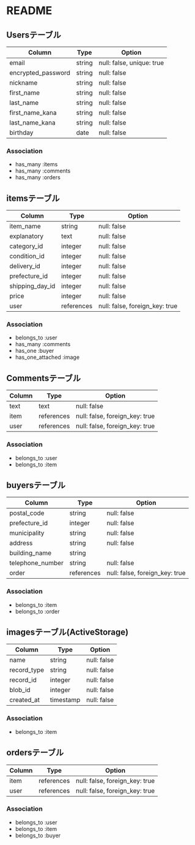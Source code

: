 # README

## Usersテーブル

| Column             | Type   | Option                    |
| ------------------ | ------ | ------------------------- |
| email              | string | null: false, unique: true |
| encrypted_password | string | null: false               |
| nickname           | string | null: false               |
| first_name         | string | null: false               |
| last_name          | string | null: false               |
| first_name_kana    | string | null: false               |
| last_name_kana     | string | null: false               |
| birthday           | date   | null: false               |

### Association
- has_many :items
- has_many :comments
- has_many :orders

## itemsテーブル

| Column          | Type       | Option                         |
| --------------- | ---------- | ------------------------------ |
| item_name       | string     | null: false                    |
| explanatory     | text       | null: false                    |
| category_id     | integer    | null: false                    |
| condition_id    | integer    | null: false                    |
| delivery_id     | integer    | null: false                    |
| prefecture_id   | integer    | null: false                    |
| shipping_day_id | integer    | null: false                    |
| price           | integer    | null: false                    |
| user            | references | null: false, foreign_key: true |

### Association
- belongs_to :user
- has_many :comments
- has_one :buyer
- has_one_attached :image

## Commentsテーブル
| Column  | Type       | Option                         |
| ------- | ---------- | ------------------------------ |
| text    | text       | null: false                    |
| item    | references | null: false, foreign_key: true |
| user    | references | null: false, foreign_key: true |

### Association
- belongs_to :user
- belongs_to :item

## buyersテーブル
| Column           | Type       | Option                         |
| ---------------- | ---------- | ------------------------------ |
| postal_code      | string     | null: false                    |
| prefecture_id    | integer    | null: false                    |
| municipality     | string     | null: false                    |
| address          | string     | null: false                    |
| building_name    | string     |                                |
| telephone_number | string     | null: false                    |
| order            | references | null: false, foreign_key: true |

### Association
- belongs_to :item
- belongs_to :order

## imagesテーブル(ActiveStorage)
| Column      | Type      | Option      |
| ----------- | --------- | ----------- |
| name        | string    | null: false |
| record_type | string    | null: false |
| record_id   | integer   | null: false |
| blob_id     | integer   | null: false |
| created_at  | timestamp | null: false |

### Association
- belongs_to :item

## ordersテーブル
| Column  | Type       | Option                         |
| ------- | ---------- | ------------------------------ |
| item    | references | null: false, foreign_key: true |
| user    | references | null: false, foreign_key: true |

### Association
- belongs_to :user
- belongs_to :item
- belongs_to :buyer
